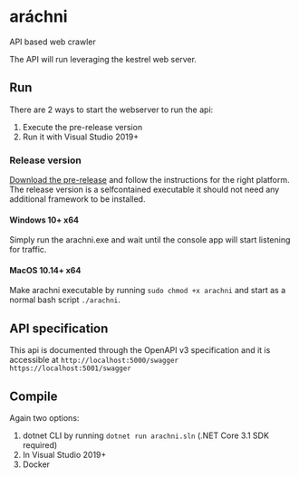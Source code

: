 # aráchni
API based web crawler

The API will run leveraging the kestrel web server.

## Run 
There are 2 ways to start the webserver to run the api:
1. Execute the pre-release version
2. Run it with Visual Studio 2019+

### Release version

[Download the pre-release](https://github.com/overbit/arachni-api/releases) and follow the instructions for the right platform. 
The release version is a selfcontained executable it should not need any additional framework to be installed.

#### Windows 10+ x64

Simply run the arachni.exe and wait until the console app will start listening for traffic.

#### MacOS 10.14+ x64

Make arachni executable by running `sudo chmod +x arachni` and start as a normal bash script `./arachni`.

## API specification
This api is documented through the OpenAPI v3 specification and it is accessible at 
`http://localhost:5000/swagger` 
`https://localhost:5001/swagger`

## Compile

Again two options:
1. dotnet CLI by running `dotnet run arachni.sln`  (.NET Core 3.1 SDK required)
2. In Visual Studio 2019+ 
3. Docker 